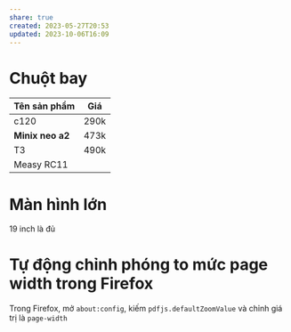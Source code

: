 ```yaml
---
share: true
created: 2023-05-27T20:53
updated: 2023-10-06T16:09
---
```

# Chuột bay

| Tên sản phẩm     | Giá  |
| ---------------- | ---- |
| c120             | 290k |
| **Minix neo a2** | 473k |
| T3               | 490k |
| Measy RC11       |      |
# Màn hình lớn
19 inch là đủ

# Tự động chỉnh phóng to mức page width trong Firefox
Trong Firefox, mở `about:config`, kiếm `pdfjs.defaultZoomValue` và chỉnh giá trị là `page-width`
